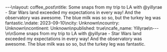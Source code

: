 ---\nlayout: coffee_post\ntitle: Some snaps from my trip to LA with @yillyrae - Star Wars land exceeded my expectations in every way! And the observatory was awesome. The blue milk was so so, but the turkey leg was fantastic.\ndate: 2023-09-10\ncity: Unknown\ncountry: Unknown\ncontinent: Unknown\npublished: true\ncafe_name: Yillyrae\n---\n\nSome snaps from my trip to LA with @yillyrae - Star Wars land exceeded my expectations in every way! And the observatory was awesome. The blue milk was so so, but the turkey leg was fantastic.